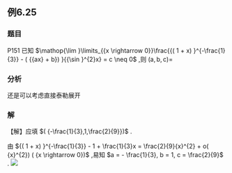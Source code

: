## 例6.25
### 题目
P151 已知 $\mathop{\lim }\limits_{{x \rightarrow 0}}\frac{{( 1 + x) }^{-\frac{1}{3}} - ( {{ax} + b}) }{{\sin }^{2}x} = c \neq 0$ ,则 $( {\mathrm{a},\mathrm{b},\mathrm{c}}) =$
### 分析
还是可以考虑直接泰勒展开
### 解
【解】应填 $( {-\frac{1}{3},1,\frac{2}{9}})$ .

由 ${( 1 + x) }^{-\frac{1}{3}} - 1 + \frac{1}{3}x = \frac{2}{9}{x}^{2} + o( {x}^{2}) ( {x \rightarrow 0})$ ,易知 $a = - \frac{1}{3}, b = 1, c = \frac{2}{9}$ .
![](https://img.hwenyi.live/202410091314492.webp)
